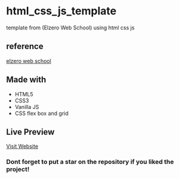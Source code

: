 # html_css_js_template
template from (Elzero Web School) using html css js

## reference

[elzero web school](https://www.youtube.com/watch?v=vedT2jk3hi4&list=PLDoPjvoNmBAzvmpzF-6l3tAviiCPbwkB8&ab_channel=ElzeroWebSchool)

## Made with

- HTML5
- CSS3
- Vanilla JS
- CSS flex box and grid

## Live Preview

[Visit Website](https://codefighter.netlify.app/)

### Dont forget to put a star on the repository if you liked the project!
